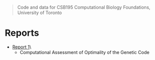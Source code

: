> Code and data for CSB195 Computational Biology Foundations, University of Toronto

# Reports

- [Report 1](https://smatman.github.io/CSB195/Arjun_Mehandiratta_Report_1.html)\
  - Computational Assessment of Optimality of the Genetic Code
